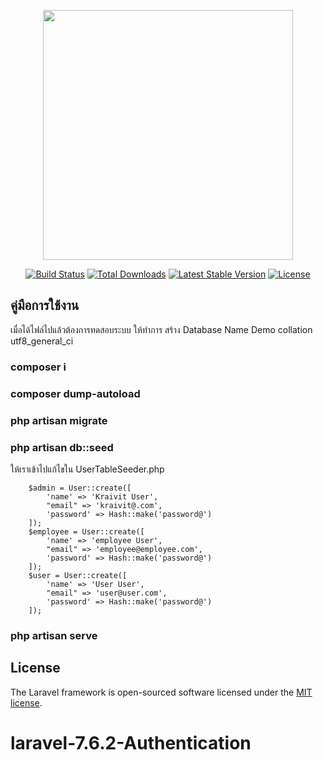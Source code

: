 <p align="center"><img src="https://res.cloudinary.com/dtfbvvkyp/image/upload/v1566331377/laravel-logolockup-cmyk-red.svg" width="400"></p>

<p align="center">
<a href="https://travis-ci.org/laravel/framework"><img src="https://travis-ci.org/laravel/framework.svg" alt="Build Status"></a>
<a href="https://packagist.org/packages/laravel/framework"><img src="https://poser.pugx.org/laravel/framework/d/total.svg" alt="Total Downloads"></a>
<a href="https://packagist.org/packages/laravel/framework"><img src="https://poser.pugx.org/laravel/framework/v/stable.svg" alt="Latest Stable Version"></a>
<a href="https://packagist.org/packages/laravel/framework"><img src="https://poser.pugx.org/laravel/framework/license.svg" alt="License"></a>
</p>

## คู่มือการใช้งาน

เมื่อได้ไฟล์ไปแล้วต้องการทดสอบระบบ ให้ทำการ สร้าง Database Name Demo collation utf8_general_ci

### composer i
### composer dump-autoload
### php artisan migrate
### php artisan db::seed

ให้เราเข้าไปแก้ไขใน UserTableSeeder.php

        $admin = User::create([
            'name' => 'Kraivit User',
            "email" => 'kraivit@.com',
            'password' => Hash::make('password@')
        ]);
        $employee = User::create([
            'name' => 'employee User',
            "email" => 'employee@employee.com',
            'password' => Hash::make('password@')
        ]);
        $user = User::create([
            'name' => 'User User',
            "email" => 'user@user.com',
            'password' => Hash::make('password@')
        ]);

### php artisan serve


## License

The Laravel framework is open-sourced software licensed under the [MIT license](https://opensource.org/licenses/MIT).
# laravel-7.6.2-Authentication
